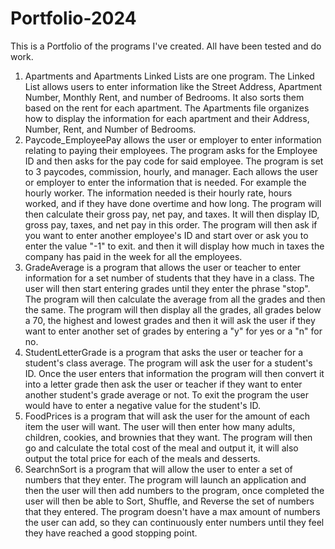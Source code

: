 # Portfolio-2024

This is a Portfolio of the programs I've created. All have been tested and do work.

1. Apartments and Apartments Linked Lists are one program. The Linked List allows users to enter information like the Street Address, Apartment Number, Monthly Rent, and number of Bedrooms. It also sorts them based on the rent for each apartment. The Apartments file organizes how to display the information for each apartment and their Address, Number, Rent, and Number of Bedrooms.
2. Paycode_EmployeePay allows the user or employer to enter information relating to paying their employees. The program asks for the Employee ID and then asks for the pay code for said employee. The program is set to 3 paycodes, commission, hourly, and manager. Each allows the user or employer to enter the information that is needed. For example the hourly worker. The information needed is their hourly rate, hours worked, and if they have done overtime and how long. The program will then calculate their gross pay, net pay, and taxes. It will then display ID, gross pay, taxes, and net pay in this order. The program will then ask if you want to enter another employee's ID and start over or ask you to enter the value "-1" to exit. and then it will display how much in taxes the company has paid in the week for all the employees.
3. GradeAverage is a program that allows the user or teacher to enter information for a set number of students that they have in a class. The user will then start entering grades until they enter the phrase "stop". The program will then calculate the average from all the grades and then the same. The program will then display all the grades, all grades below a 70, the highest and lowest grades and then it will ask the user if they want to enter another set of grades by entering a "y" for yes or a "n" for no.
4. StudentLetterGrade is a program that asks the user or teacher for a student's class average. The program will ask the user for a student's ID. Once the user enters that information the program will then convert it into a letter grade then ask the user or teacher if they want to enter another student's grade average or not. To exit the program the user would have to enter a negative value for the student's ID.
5. FoodPrices is a program that will ask the user for the amount of each item the user will want. The user will then enter how many adults, children, cookies, and brownies that they want. The program will then  go and calculate the total cost of the meal and output it, it will also output the total price for each of the meals and desserts.
6. SearchnSort is a program that will allow the user to enter a set of numbers that they enter. The program will launch an application and then the user will then add numbers to the program, once completed the user will then be able to Sort, Shuffle, and Reverse the set of numbers that they entered. The program doesn't have a max amount of numbers the user can add, so they can continuously enter numbers until they feel they have reached a good stopping point.
